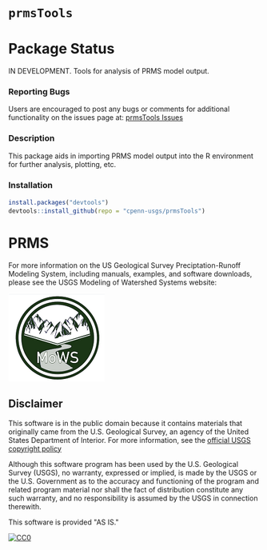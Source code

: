 `prmsTools`
===========
# Package Status
IN DEVELOPMENT. Tools for analysis of PRMS model output.
### Reporting Bugs
Users are encouraged to post any bugs or comments for additional functionality on the issues page at:
[prmsTools Issues](https://github.com/cpenn-usgs/prmsTools/issues)

### Description
This package aids in importing PRMS model output into the R environment for further analysis, plotting, etc.

### Installation
```R
install.packages("devtools")
devtools::install_github(repo = "cpenn-usgs/prmsTools")
```
# PRMS
For more information on the US Geological Survey Preciptation-Runoff Modeling System,
including manuals, examples, and software downloads, please see the USGS Modeling of Watershed Systems website:

[![USGS MoWS](vignettes/mows.png)](https://wwwbrr.cr.usgs.gov/projects/SW_MoWS/PRMS.html)

## Disclaimer
This software is in the public domain because it contains materials that originally came from the U.S. Geological Survey, an agency of the United States Department of Interior. For more information, see the [official USGS copyright policy](https://www2.usgs.gov/visual-id/credit_usgs.html#copyright)

Although this software program has been used by the U.S. Geological Survey (USGS), no warranty, expressed or implied, is made by the USGS or the U.S. Government as to the accuracy and functioning of the program and related program material nor shall the fact of distribution constitute any such warranty, and no responsibility is assumed by the USGS in connection therewith.

This software is provided "AS IS."

 [![CC0](http://i.creativecommons.org/p/zero/1.0/88x31.png)](http://creativecommons.org/publicdomain/zero/1.0/)
 